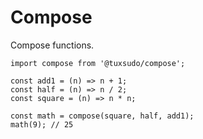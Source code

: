 # Compose

Compose functions.

```
import compose from '@tuxsudo/compose';

const add1 = (n) => n + 1;
const half = (n) => n / 2;
const square = (n) => n * n;

const math = compose(square, half, add1);
math(9); // 25
```
